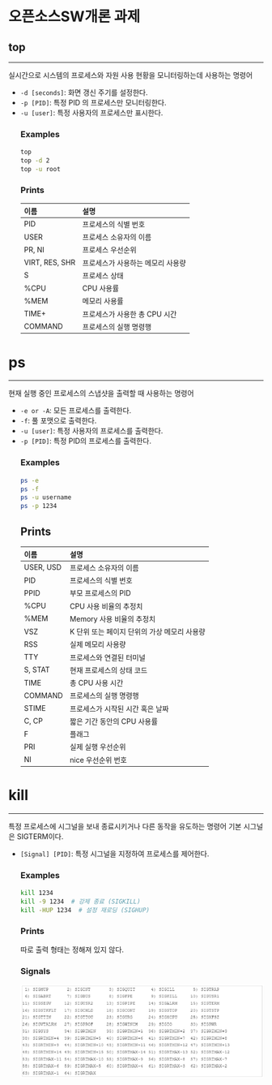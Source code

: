 # 오픈소스SW개론 과제

## top 
---
실시간으로 시스템의 프로세스와 자원 사용 현황을 모니터링하는데 사용하는 명령어
- `-d [seconds]`: 화면 갱신 주기를 설정한다.
- `-p [PID]`: 특정 PID 의 프로세스만 모니터링한다.
- `-u [user]`: 특정 사용자의 프로세스만 표시한다.
    ### Examples
    ```sh
    top
    top -d 2
    top -u root
    ```
    ### Prints
    |이름|설명|
    |---|---|
    |PID|프로세스의 식별 번호
    |USER|프로세스 소유자의 이름
    |PR, NI|프로세스 우선순위
    |VIRT, RES, SHR|프로세스가 사용하는 메모리 사용량
    |S|프로세스 상태
    |%CPU| CPU 사용률
    |%MEM|메모리 사용률
    |TIME+|프로세스가 사용한 총 CPU 시간
    |COMMAND|프로세스의 실행 명령행
    
# ps
---
현재 실행 중인 프로세스의 스냅샷을 출력할 때 사용하는 명령어
- `-e or -A`: 모든 프로세스를 출력한다.
- `-f`: 풀 포맷으로 출력한다.
- `-u [user]`: 특정 사용자의 프로세스를 출력한다.
- `-p [PID]`: 특정 PID의 프로세스를 출력한다.
    ### Examples
    ```sh
    ps -e
    ps -f
    ps -u username
    ps -p 1234
    ```
    ## Prints
    |이름|설명|
    | ------------- | ----------------
    |USER, USD|프로세스 소유자의 이름
    |PID|프로세스의 식별 번호
    |PPID|부모 프로세스의 PID
    |%CPU|CPU 사용 비율의 추정치
    |%MEM|Memory 사용 비율의 추정치
    |VSZ|K 단위 또는 페이지 단위의 가상 메모리 사용량
    |RSS|실제 메모리 사용량
    |TTY|프로세스와 연결된 터미널
    |S, STAT| 현재 프로세스의 상태 코드
    |TIME|총 CPU 사용 시간
    |COMMAND|프로세스의 실행 명령행
    |STIME| 프로세스가 시작된 시간 혹은 날짜 
    |C, CP| 짧은 기간 동안의 CPU 사용률       
    |F|플래그
    |PRI|실제 실행 우선순위
    |NI|nice 우선순위 번호
    
    
    
# kill
---
특정 프로세스에 시그널을 보내 종료시키거나 다른 동작을 유도하는 명령어
기본 시그널은 SIGTERM이다.
- `[Signal] [PID]`: 특정 시그널을 지정하여 프로세스를 제어한다.
    ### Examples
    ```sh
    kill 1234
    kill -9 1234  # 강제 종료 (SIGKILL)
    kill -HUP 1234  # 설정 재로딩 (SIGHUP)
    ```
    ### Prints
    따로 출력 형태는 정해져 있지 않다.

    ### Signals
    ![Assets](/assets/20240601.png)
